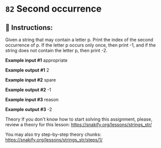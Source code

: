  # `82` Second occurrence

## 📝 Instructions:

Given a string that may contain a letter p. Print the index of the second occurrence of p. If the letter p occurs only once, then print -1, and if the string does not contain the letter p, then print -2.

**Example input #1**
appropriate

**Example output #1**
2

**Example input #2**
spare

**Example output #2**
-1

**Example input #3**
reason

**Example output #3**
-2

Theory
If you don't know how to start solving this assignment, please, review a theory for this lesson:
https://snakify.org/lessons/strings_str/  

You may also try step-by-step theory chunks:
https://snakify.org/lessons/strings_str/steps/1/